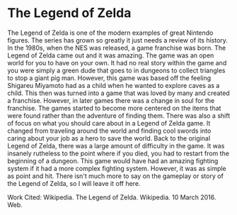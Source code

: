 # The Legend of Zelda
The Legend of Zelda is one of the modern examples of great Nintendo figures. The series has grown so greatly it just needs a review of
its history. In the 1980s, when the NES was released, a game franchise was born. The Legend of Zelda came out and it was amazing. The
game was an open world for you to have on your own. It had no real story within the game and you were simply a green dude that goes to in
dungeons to collect triangles to stop a giant pig man. However, this game was based off the feeling Shigareu Miyamoto had as a child when
he wanted to explore caves as a child. This then was turned into a game that was loved by many and created a franchise. However, in later
games there was a change in soul for the franchise. The games started to become more centered on the items that were found rather than 
the adventure of finding them. There was also a shift of focus on what you should care about in a Legend of Zelda game. It changed from 
traveling around the world and finding cool swords into caring about your job as a hero to save the world. Back to the original Legend of
Zelda, there was a large amount of difficulty in the game. It was insanely rutheless to the point where if you died, you had to restart 
from the beginning of a dungeon. This game would have had an amazing fighting system if it had a more complex fighting system. However, 
it was as simple as point and hit. There isn't much more to say on the gameplay or story of the Legend of Zelda, so I will leave it off
here.

Work Cited:
Wikipedia. The Legend of Zelda. Wikipedia. 10 March 2016. Web.
